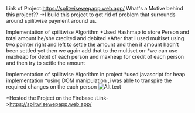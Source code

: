 
Link of Project:https://splitwisewepapp.web.app/
What's a Motive behind this project??
->I build this project to get rid of problem that surrounds around spilitwise payment
around us.

Implementation of spilitwise Algorithm
*Used Hashmap to store Person and total amount he/she credited and debited
*After that i used multiset using two pointer right and left to settle the amount and
then if amount hadn't been settled yet then we again add that to the multiset
orr
*we can use maxheap for debit of each person and maxheap for credit of each person and then try to settle the amount

Implementation of spilitwise Algorithm in project
*used javascript for heap implementation 
*using DOM manipulation ,i was able to transpire the required changes on the each 
person
![Alt text]( splitcash\cash.png)


*Hosted the Project on the Firebase :Link->https://splitwisewepapp.web.app/


